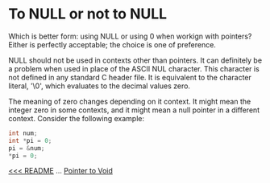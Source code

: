 # To NULL or not to NULL

Which is better form: using NULL or using 0 when workign with pointers? Either is perfectly acceptable; the choice is one of preference. 

NULL should not be used in contexts other than pointers. It can definitely be a problem when used in place of the ASCII NUL character. This character is not defined in any standard C header file. It is equivalent  to the character literal, '\0', which evaluates to  the decimal values zero.

The meaning of zero changes depending on it context. It might mean the integer zero in some contexts, and it might mean a null pointer in a different context. Consider the following example:

```c
int num;
int *pi = 0;
pi = &num;
*pi = 0;
```

[<<< README](README.md) ... [Pointer to Void](102-pointer-to-void.md)